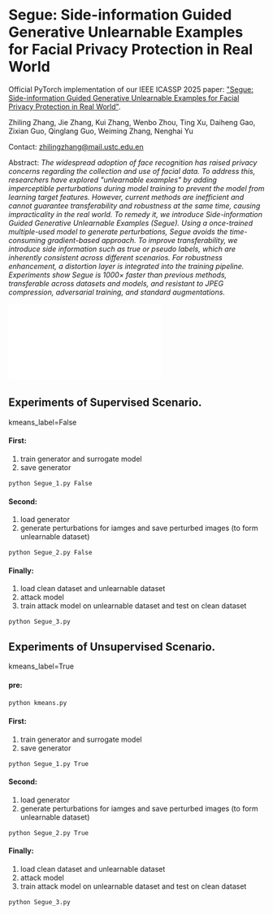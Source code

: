 # Segue: Side-information Guided Generative Unlearnable Examples for Facial Privacy Protection in Real World 

Official PyTorch implementation of our IEEE ICASSP 2025 paper: ["Segue: Side-information Guided Generative Unlearnable Examples for Facial Privacy Protection in Real World"](https://ieeexplore.ieee.org/document/10889952).

Zhiling Zhang, Jie Zhang, Kui Zhang, Wenbo Zhou, Ting Xu, Daiheng Gao, Zixian Guo, Qinglang Guo, Weiming Zhang, Nenghai Yu

Contact: [zhilingzhang@mail.ustc.edu.en](mailto:zhilingzhang@mail.ustc.edu.en)


Abstract: 
*The widespread adoption of face recognition has raised privacy concerns regarding the collection and use of facial data. To address this, researchers have explored "unlearnable examples" by adding imperceptible perturbations during model training to prevent the model from learning target features. However, current methods are inefficient and cannot guarantee transferability and robustness at the same time, causing impracticality in the real world. To remedy it, we introduce Side-information Guided Generative Unlearnable Examples (Segue). Using a once-trained multiple-used model to generate perturbations, Segue avoids the time-consuming gradient-based approach. To improve transferability, we introduce side information such as true or pseudo labels, which are inherently consistent across different scenarios. For robustness enhancement, a distortion layer is integrated into the training pipeline. Experiments show Segue is 1000× faster than previous methods, transferable across datasets and models, and resistant to JPEG compression, adversarial training, and standard augmentations.*

![training pipeline](./assets/pipeline.pdf)

## Experiments of Supervised Scenario.
kmeans_label=False
#### First:
1. train generator and surrogate model
2. save generator
```
python Segue_1.py False
```

#### Second:
1. load generator
2. generate perturbations for iamges and save perturbed images (to form unlearnable dataset)
```
python Segue_2.py False
```

#### Finally:
1. load clean dataset and unlearnable dataset
2. attack model
3. train attack model on unlearnable dataset and test on clean dataset
```
python Segue_3.py
```

## Experiments of Unsupervised Scenario.
kmeans_label=True

#### pre:
```
python kmeans.py
```

#### First:
1. train generator and surrogate model
2. save generator
```
python Segue_1.py True
```

#### Second:
1. load generator
2. generate perturbations for iamges and save perturbed images (to form unlearnable dataset)
```
python Segue_2.py True
```

#### Finally:
1. load clean dataset and unlearnable dataset
2. attack model
3. train attack model on unlearnable dataset and test on clean dataset
```
python Segue_3.py
```
